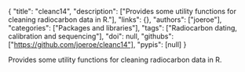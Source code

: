 {
  "title": "cleanc14",
  "description": ["Provides some utility functions for cleaning radiocarbon data in R."],
  "links": {},
  "authors": ["joeroe"],
  "categories": ["Packages and libraries"],
  "tags": ["Radiocarbon dating, calibration and sequencing"],
  "doi": null,
  "githubs": ["https://github.com/joeroe/cleanc14"],
  "pypis": [null]
}

<!-- Generated by csv2md.R – do not edit by hand -->

Provides some utility functions for cleaning radiocarbon data in R.